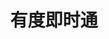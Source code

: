 ﻿---
id: 1885
title: "有度即时通"
weight: 1885
version: "232.8.197"
updateTime: "2023-11-22T15:27:18"
debName: "http://113.24.212.22:8090/upload/file/im.xinda.youdu_232.8.197_loongarch64.deb"
debSize: "552.8 MB"
command: "/opt/apps/im.xinda.youdu/files/youdu.sh %U"
compatibility: 3
---